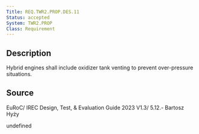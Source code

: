 ```yaml
---
Title: REQ.TWR2.PROP.DES.11
Status: accepted
System: TWR2.PROP
Class: Requirement
---
```


## Description

Hybrid engines shall include oxidizer tank venting to prevent over-pressure situations.

## Source

EuRoC/ IREC Design, Test, & Evaluation Guide 2023 V1.3/ 5.12.- Bartosz Hyży


undefined